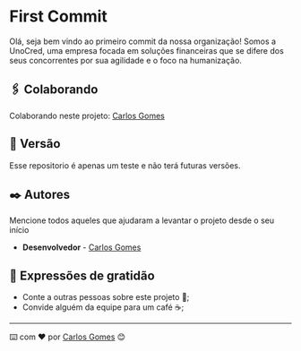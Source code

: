 # First Commit

Olá, seja bem vindo ao primeiro commit da nossa organização!
Somos a UnoCred, uma empresa focada em soluções financeiras que se difere dos seus concorrentes por sua agilidade e o foco na humanização.

## 🖇️ Colaborando

Colaborando neste projeto: [Carlos Gomes](https://github.com/Dev-Shinsei)

## 📌 Versão

Esse repositorio é apenas um teste e não terá futuras versões.

## ✒️ Autores

Mencione todos aqueles que ajudaram a levantar o projeto desde o seu início

- **Desenvolvedor** - [Carlos Gomes](https://github.com/linkParaPerfil)

## 🎁 Expressões de gratidão

- Conte a outras pessoas sobre este projeto 📢;
- Convide alguém da equipe para um café ☕;

---

⌨️ com ❤️ por [Carlos Gomes](https://gist.github.com/Dev-Shinsei) 😊
